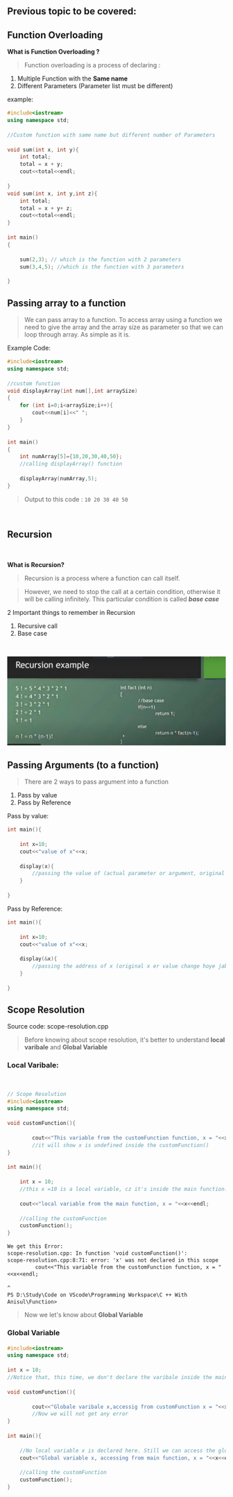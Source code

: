 ## Previous topic to be covered: 


## Function Overloading 
**What is Function Overloading ?**
> Function overloading is a process of declaring :
1. Multiple Function with the **Same name**  
2. Different Parameters (Parameter list must be different)

example: 
```c++
#include<iostream>
using namespace std;

//Custom function with same name but different number of Parameters

void sum(int x, int y){
    int total;
    total = x + y;
    cout<<total<<endl;

}
void sum(int x, int y,int z){
    int total;
    total = x + y+ z;
    cout<<total<<endl;
}

int main()
{

    sum(2,3); // which is the function with 2 parameters
    sum(3,4,5); //which is the function with 3 parameters

}
```



## Passing array to a function  

> We can pass array to a function. To access array using a function we need to give the array and the array size as parameter so that we can loop through array. As simple as it is.

Example Code: 

```c++
#include<iostream>
using namespace std;

//custom function
void displayArray(int num[],int arraySize)
{
    for (int i=0;i<arraySize;i++){
        cout<<num[i]<<" ";
    }
}

int main()
{
    int numArray[5]={10,20,30,40,50};
    //calling displayArray() function

    displayArray(numArray,5);
}
```
> Output to this code : `10 20 30 40 50 `  

<br>

## Recursion
<br>

**What is Recursion?**

> Recursion is a process where a function can call itself.  

> However, we need to stop the call at a certain condition, otherwise it will be calling infinitely. This particular condition is called ***base case***

2 Important things to remember in Recursion 
1. Recursive call
2. Base case

<br>

![Recursion Example](/Function/notes/recursion-example.jpg)



## Passing Arguments (to a function)  

> There are 2 ways to pass argument into a function 

1. Pass by value
2. Pass by Reference

Pass by value: 
```c++
int main(){

    int x=10;
    cout<<"value of x"<<x;

    display(x){
        //passing the value of (actual parameter or argument, original x er value change hobe na , actual parameter er ekta copy pass hoy)
    }

}
```
Pass by Reference: 
```c++
int main(){

    int x=10;
    cout<<"value of x"<<x;

    display(&x){
        //passing the address of x (original x er value change hoye jabe cz actual parameter tai pass hoye jacche)
    }

}
```













## Scope Resolution  

Source code: scope-resolution.cpp

> Before knowing about scope resolution, it's better to understand **local varibale** and **Global Variable**

### Local Varibale: 
<br>


```cpp
// Scope Resolution 
#include<iostream>
using namespace std;

void customFunction(){

        cout<<"This variable from the customFunction function, x = "<<x<<endl;
        //it will show x is undefined inside the customFunction()
}

int main(){

    int x = 10;
    //this x =10 is a local variable, cz it's inside the main function. We can't access this varibale outside this function 

    cout<<"local variable from the main function, x = "<<x<<endl;

    //calling the customFunction 
    customFunction();
}
```



```
We get this Error:
scope-resolution.cpp: In function 'void customFunction()':
scope-resolution.cpp:8:71: error: 'x' was not declared in this scope
         cout<<"This variable from the customFunction function, x = "<<x<<endl;
                                                                       ^
PS D:\Study\Code on VScode\Programming Workspace\C ++ With Anisul\Function>
```


> Now we let's know about **Global Variable**

### Global Variable 


```cpp
#include<iostream>
using namespace std;

int x = 10; 
//Notice that, this time, we don't declare the varibale inside the main function. Instead of that, we declare the variable globally, so that everyone (any function) or we can access it from anywhere. 

void customFunction(){

        cout<<"Globale varibale x,accessig from customFunction x = "<<x<<endl;
        //Now we will not get any error
}

int main(){

    //No local variable x is declared here. Still we can access the global variable
    cout<<"Global variable x, accessing from main function, x = "<<x<<endl;

    //calling the customFunction 
    customFunction();
}

```